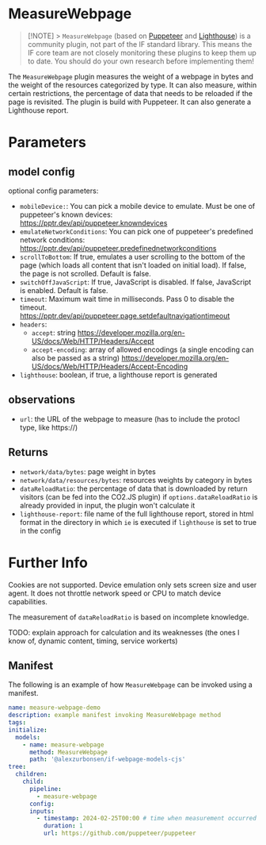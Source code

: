 # MeasureWebpage

> [!NOTE] > `MeasureWebpage` (based on [Puppeteer](https://github.com/puppeteer/puppeteer) and [Lighthouse](https://github.com/GoogleChrome/lighthouse)) is a community plugin, not part of the IF standard library. This means the IF core team are not closely monitoring these plugins to keep them up to date. You should do your own research before implementing them!

The `MeasureWebpage` plugin measures the weight of a webpage in bytes and the weight of the resources categorized by type. It can also measure, within certain restrictions, the percentage of data that needs to be reloaded if the page is revisited. The plugin is build with Puppeteer. It can also generate a Lighthouse report.

# Parameters

## model config

optional config parameters:

- `mobileDevice:`: You can pick a mobile device to emulate. Must be one of puppeteer's known devices: https://pptr.dev/api/puppeteer.knowndevices
- `emulateNetworkConditions`: You can pick one of puppeteer's predefined network conditions: https://pptr.dev/api/puppeteer.predefinednetworkconditions
- `scrollToBottom`: If true, emulates a user scrolling to the bottom of the page (which loads all content that isn't loaded on initial load). If false, the page is not scrolled. Default is false.
- `switchOffJavaScript`: If true, JavaScript is disabled. If false, JavaScript is enabled. Default is false.
- `timeout`: Maximum wait time in milliseconds. Pass 0 to disable the timeout. https://pptr.dev/api/puppeteer.page.setdefaultnavigationtimeout
- `headers`:
  - `accept`: string https://developer.mozilla.org/en-US/docs/Web/HTTP/Headers/Accept
  - `accept-encoding`: array of allowed encodings (a single encoding can also be passed as a string) https://developer.mozilla.org/en-US/docs/Web/HTTP/Headers/Accept-Encoding
- `lighthouse`: boolean, if true, a lighthouse report is generated

## observations

- `url`: the URL of the webpage to measure (has to include the protocl type, like https://)

## Returns

- `network/data/bytes`: page weight in bytes
- `network/data/resources/bytes`: resources weights by category in bytes
- `dataReloadRatio`: the percentage of data that is downloaded by return visitors (can be fed into the CO2.JS plugin)
  if `options.dataReloadRatio` is already provided in input, the plugin won't calculate it
- `lighthouse-report`: file name of the full lighthouse report, stored in html format in the directory in which `ie` is executed
  if `lighthouse` is set to true in the config

# Further Info

Cookies are not supported.
Device emulation only sets screen size and user agent. It does not throttle network speed or CPU to match device capabilities.

The measurement of `dataReloadRatio` is based on incomplete knowledge.

TODO: explain approach for calculation and its weaknesses (the ones I know of, dynamic content, timing, service workerts)


## Manifest

The following is an example of how `MeasureWebpage` can be invoked using a manifest.

```yaml
name: measure-webpage-demo
description: example manifest invoking MeasureWebpage method
tags:
initialize:
  models:
    - name: measure-webpage
      method: MeasureWebpage
      path: '@alexzurbonsen/if-webpage-models-cjs'
tree:
  children:
    child:
      pipeline:
        - measure-webpage
      config:
      inputs:
        - timestamp: 2024-02-25T00:00 # time when measurement occurred
          duration: 1
          url: https://github.com/puppeteer/puppeteer
```


